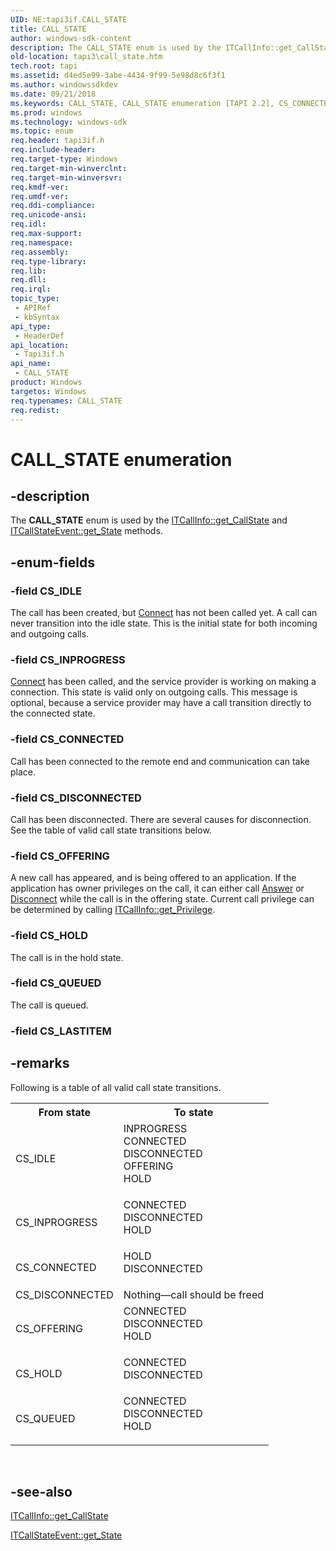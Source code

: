 ```yaml
---
UID: NE:tapi3if.CALL_STATE
title: CALL_STATE
author: windows-sdk-content
description: The CALL_STATE enum is used by the ITCallInfo::get_CallState and ITCallStateEvent::get_State methods.
old-location: tapi3\call_state.htm
tech.root: tapi
ms.assetid: d4ed5e99-3abe-4434-9f99-5e98d8c6f3f1
ms.author: windowssdkdev
ms.date: 09/21/2018
ms.keywords: CALL_STATE, CALL_STATE enumeration [TAPI 2.2], CS_CONNECTED, CS_DISCONNECTED, CS_HOLD, CS_IDLE, CS_INPROGRESS, CS_OFFERING, CS_QUEUED, _tapi3_call_state, tapi3.call_state, tapi3if/CALL_STATE, tapi3if/CS_CONNECTED, tapi3if/CS_DISCONNECTED, tapi3if/CS_HOLD, tapi3if/CS_IDLE, tapi3if/CS_INPROGRESS, tapi3if/CS_OFFERING, tapi3if/CS_QUEUED
ms.prod: windows
ms.technology: windows-sdk
ms.topic: enum
req.header: tapi3if.h
req.include-header: 
req.target-type: Windows
req.target-min-winverclnt: 
req.target-min-winversvr: 
req.kmdf-ver: 
req.umdf-ver: 
req.ddi-compliance: 
req.unicode-ansi: 
req.idl: 
req.max-support: 
req.namespace: 
req.assembly: 
req.type-library: 
req.lib: 
req.dll: 
req.irql: 
topic_type:
 - APIRef
 - kbSyntax
api_type:
 - HeaderDef
api_location:
 - Tapi3if.h
api_name:
 - CALL_STATE
product: Windows
targetos: Windows
req.typenames: CALL_STATE
req.redist: 
---
```


# CALL_STATE enumeration


## -description


The 
<b>CALL_STATE</b> enum is used by the 
<a href="https://msdn.microsoft.com/f7beb48f-d7d2-4a99-8e6a-6122059c9170">ITCallInfo::get_CallState</a> and 
<a href="https://msdn.microsoft.com/45e46b99-c65f-4296-9537-7fb7a4210727">ITCallStateEvent::get_State</a> methods.


## -enum-fields




### -field CS_IDLE

The call has been created, but 
<a href="https://msdn.microsoft.com/cc9a8bfd-14c0-459c-a911-325b73323c08">Connect</a> has not been called yet. A call can never transition into the idle state. This is the initial state for both incoming and outgoing calls.


### -field CS_INPROGRESS


<a href="https://msdn.microsoft.com/cc9a8bfd-14c0-459c-a911-325b73323c08">Connect</a> has been called, and the service provider is working on making a connection. This state is valid only on outgoing calls. This message is optional, because a service provider may have a call transition directly to the connected state.


### -field CS_CONNECTED

Call has been connected to the remote end and communication can take place.


### -field CS_DISCONNECTED

Call has been disconnected. There are several causes for disconnection. See the table of valid call state transitions below.


### -field CS_OFFERING

A new call has appeared, and is being offered to an application. If the application has owner privileges on the call, it can either call 
<a href="https://msdn.microsoft.com/81928cf7-082e-44e1-a631-a50a1f01ecec">Answer</a> or 
<a href="https://msdn.microsoft.com/b7d556fd-d3f5-4b93-96a9-cc5c58fb8a95">Disconnect</a> while the call is in the offering state. Current call privilege can be determined by calling 
<a href="https://msdn.microsoft.com/64a80fb6-b5bc-45c5-9f1d-a89ac95b9c53">ITCallInfo::get_Privilege</a>.


### -field CS_HOLD

The call is in the hold state.


### -field CS_QUEUED

The call is queued.


### -field CS_LASTITEM




## -remarks



Following is a table of all valid call state transitions.

<table>
<tr>
<th>From state</th>
<th>To state</th>
</tr>
<tr>
<td>CS_IDLE</td>
<td>
<dl>
<dt>INPROGRESS</dt>
<dt>CONNECTED</dt>
<dt>DISCONNECTED</dt>
<dt>OFFERING</dt>
<dt>HOLD</dt>
</dl>
</td>
</tr>
<tr>
<td>CS_INPROGRESS</td>
<td>
<dl>
<dt>CONNECTED</dt>
<dt>DISCONNECTED</dt>
<dt>HOLD</dt>
</dl>
</td>
</tr>
<tr>
<td>CS_CONNECTED</td>
<td>
<dl>
<dt>HOLD</dt>
<dt>DISCONNECTED</dt>
</dl>
</td>
</tr>
<tr>
<td>CS_DISCONNECTED</td>
<td>Nothing—call should be freed</td>
</tr>
<tr>
<td>CS_OFFERING</td>
<td>
<dl>
<dt>CONNECTED</dt>
<dt>DISCONNECTED</dt>
<dt>HOLD</dt>
</dl>
</td>
</tr>
<tr>
<td>CS_HOLD</td>
<td>
<dl>
<dt>CONNECTED</dt>
<dt>DISCONNECTED</dt>
</dl>
</td>
</tr>
<tr>
<td>CS_QUEUED</td>
<td>
<dl>
<dt>CONNECTED</dt>
<dt>DISCONNECTED</dt>
<dt>HOLD</dt>
</dl>
</td>
</tr>
</table>
 




## -see-also




<a href="https://msdn.microsoft.com/f7beb48f-d7d2-4a99-8e6a-6122059c9170">ITCallInfo::get_CallState</a>



<a href="https://msdn.microsoft.com/45e46b99-c65f-4296-9537-7fb7a4210727">ITCallStateEvent::get_State</a>
 

 

